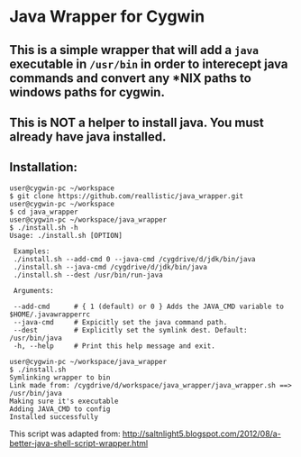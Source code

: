 Java Wrapper for Cygwin
============

## This is a simple wrapper that will add a `java` executable in `/usr/bin` in order to interecept java commands and convert any *NIX paths to windows paths for cygwin.

## This is **NOT** a helper to install java. You must already have java installed.

## Installation:
```
user@cygwin-pc ~/workspace
$ git clone https://github.com/reallistic/java_wrapper.git
user@cygwin-pc ~/workspace
$ cd java_wrapper
user@cygwin-pc ~/workspace/java_wrapper
$ ./install.sh -h
Usage: ./install.sh [OPTION]

 Examples:
 ./install.sh --add-cmd 0 --java-cmd /cygdrive/d/jdk/bin/java
 ./install.sh --java-cmd /cygdrive/d/jdk/bin/java
 ./install.sh --dest /usr/bin/run-java

 Arguments:

 --add-cmd      # { 1 (default) or 0 } Adds the JAVA_CMD variable to $HOME/.javawrapperrc
 --java-cmd     # Expicitly set the java command path.
 --dest         # Explicitly set the symlink dest. Default: /usr/bin/java
 -h, --help     # Print this help message and exit.

user@cygwin-pc ~/workspace/java_wrapper
$ ./install.sh
Symlinking wrapper to bin
Link made from: /cygdrive/d/workspace/java_wrapper/java_wrapper.sh ==> /usr/bin/java
Making sure it's executable
Adding JAVA_CMD to config
Installed successfully
```


This script was adapted from:
http://saltnlight5.blogspot.com/2012/08/a-better-java-shell-script-wrapper.html
